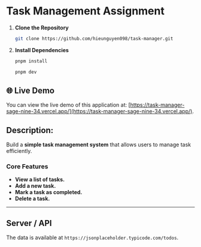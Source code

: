 # Task Management Assignment

1. **Clone the Repository**
   ```bash
   git clone https://github.com/hieunguyen098/task-manager.git
   ```
2. **Install Dependencies**

   ```bash
   pnpm install

   pnpm dev
   ```

## 🌐 Live Demo

You can view the live demo of this application at: [https://task-manager-sage-nine-34.vercel.app/](https://task-manager-sage-nine-34.vercel.app/).


## **Description:**

Build a **simple task management system** that allows users to manage task efficiently.

### **Core Features**

- **View a list of tasks.**
- **Add a new task.**
- **Mark a task as completed.**
- **Delete a task.**

---

## Server / API

The data is available at `https://jsonplaceholder.typicode.com/todos`.
